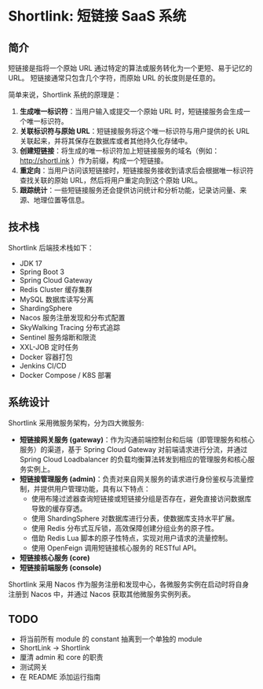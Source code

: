 # Shortlink: 短链接 SaaS 系统


## 简介

短链接是指将一个原始 URL 通过特定的算法或服务转化为一个更短、易于记忆的 URL。
短链接通常只包含几个字符，而原始 URL 的长度则是任意的。

简单来说，Shortlink 系统的原理是：
1. **生成唯一标识符**：当用户输入或提交一个原始 URL 时，短链接服务会生成一个唯一标识符。
2. **关联标识符与原始 URL**：短链接服务将这个唯一标识符与用户提供的长 URL 关联起来，并将其保存在数据库或者其他持久化存储中。
3. **创建短链接**：将生成的唯一标识符加上短链接服务的域名（例如：http://shortl.ink ）作为前缀，构成一个短链接。
4. **重定向**：当用户访问该短链接时，短链接服务接收到请求后会根据唯一标识符查找关联的原始 URL，然后将用户重定向到这个原始 URL。
5. **跟踪统计**：一些短链接服务还会提供访问统计和分析功能，记录访问量、来源、地理位置等信息。

## 技术栈

Shortlink 后端技术栈如下：

* JDK 17
* Spring Boot 3
* Spring Cloud Gateway
* Redis Cluster 缓存集群
* MySQL 数据库读写分离
* ShardingSphere
* Nacos 服务注册发现和分布式配置
* SkyWalking Tracing 分布式追踪
* Sentinel 服务熔断和限流
* XXL-JOB 定时任务
* Docker 容器打包
* Jenkins CI/CD
* Docker Compose / K8S 部署


## 系统设计

Shortlink 采用微服务架构，分为四大微服务:

* **短链接网关服务 (gateway)**：作为沟通前端控制台和后端（即管理服务和核心服务）的渠道，基于 Spring Cloud Gateway 对前端请求进行分流，并通过 Spring Cloud Loadbalancer 的负载均衡算法转发到相应的管理服务和核心服务实例上。
* **短链接管理服务 (admin)**：负责对来自网关服务的请求进行身份鉴权与流量控制，并提供用户管理功能，具有以下特点：
  * 使用布隆过滤器查询短链接或短链接分组是否存在，避免直接访问数据库导致的缓存穿透。
  * 使用 ShardingSphere 对数据库进行分表，使数据库支持水平扩展。
  * 使用 Redis 分布式互斥锁，高效保障创建分组业务的原子性。
  * 借助 Redis Lua 脚本的原子性特点，实现对用户请求的流量控制。
  * 使用 OpenFeign 调用短链接核心服务的 RESTful API。
* **短链接核心服务 (core)**
* **短链接前端服务 (console)**

Shortlink 采用 Nacos 作为服务注册和发现中心，各微服务实例在启动时将自身注册到 Nacos 中，并通过 Nacos 获取其他微服务实例列表。

## TODO

* 将当前所有 module 的 constant 抽离到一个单独的 module
* ShortLink -> Shortlink
* 厘清 admin 和 core 的职责
* 测试网关
* 在 README 添加运行指南 
